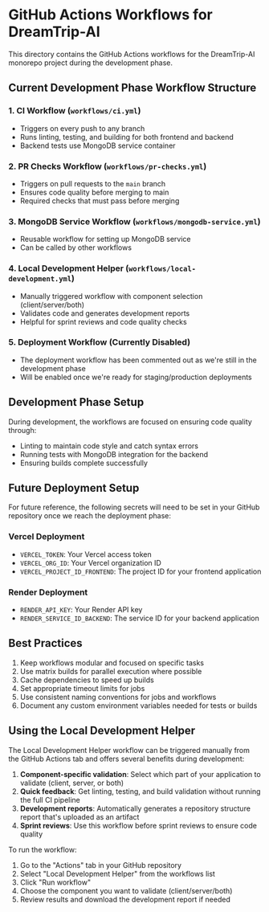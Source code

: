# GitHub Actions Workflows for DreamTrip-AI

This directory contains the GitHub Actions workflows for the DreamTrip-AI monorepo project during the development phase.

## Current Development Phase Workflow Structure

### 1. CI Workflow (`workflows/ci.yml`)

- Triggers on every push to any branch
- Runs linting, testing, and building for both frontend and backend
- Backend tests use MongoDB service container

### 2. PR Checks Workflow (`workflows/pr-checks.yml`)

- Triggers on pull requests to the `main` branch
- Ensures code quality before merging to main
- Required checks that must pass before merging

### 3. MongoDB Service Workflow (`workflows/mongodb-service.yml`)

- Reusable workflow for setting up MongoDB service
- Can be called by other workflows

### 4. Local Development Helper (`workflows/local-development.yml`)

- Manually triggered workflow with component selection (client/server/both)
- Validates code and generates development reports
- Helpful for sprint reviews and code quality checks

### 5. Deployment Workflow (Currently Disabled)

- The deployment workflow has been commented out as we're still in the development phase
- Will be enabled once we're ready for staging/production deployments

## Development Phase Setup

During development, the workflows are focused on ensuring code quality through:

- Linting to maintain code style and catch syntax errors
- Running tests with MongoDB integration for the backend
- Ensuring builds complete successfully

## Future Deployment Setup

For future reference, the following secrets will need to be set in your GitHub repository once we reach the deployment phase:

### Vercel Deployment

- `VERCEL_TOKEN`: Your Vercel access token
- `VERCEL_ORG_ID`: Your Vercel organization ID
- `VERCEL_PROJECT_ID_FRONTEND`: The project ID for your frontend application

### Render Deployment

- `RENDER_API_KEY`: Your Render API key
- `RENDER_SERVICE_ID_BACKEND`: The service ID for your backend application

## Best Practices

1. Keep workflows modular and focused on specific tasks
2. Use matrix builds for parallel execution where possible
3. Cache dependencies to speed up builds
4. Set appropriate timeout limits for jobs
5. Use consistent naming conventions for jobs and workflows
6. Document any custom environment variables needed for tests or builds

## Using the Local Development Helper

The Local Development Helper workflow can be triggered manually from the GitHub Actions tab and offers several benefits during development:

1. **Component-specific validation**: Select which part of your application to validate (client, server, or both)
2. **Quick feedback**: Get linting, testing, and build validation without running the full CI pipeline
3. **Development reports**: Automatically generates a repository structure report that's uploaded as an artifact
4. **Sprint reviews**: Use this workflow before sprint reviews to ensure code quality

To run the workflow:

1. Go to the "Actions" tab in your GitHub repository
2. Select "Local Development Helper" from the workflows list
3. Click "Run workflow"
4. Choose the component you want to validate (client/server/both)
5. Review results and download the development report if needed

